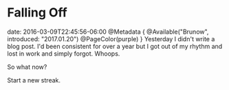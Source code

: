 # Falling Off
date: 2016-03-09T22:45:56-06:00
@Metadata {
  @Available("Brunow", introduced: "2017.01.20")
  @PageColor(purple)
}
Yesterday I didn't write a blog post. I'd been consistent for over a year but I got out of my rhythm and lost in work and simply forgot. Whoops.

So what now?

Start a new streak.
